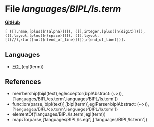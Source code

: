 # File _languages/BIPL/ls.term_
**[GitHub](https://github.com/softlang/yas/blob/master/languages/BIPL/ls.term)**
```
[ ([],name,[plus([n(alpha)])]), ([],integer,[plus([n(digit)])]), ([],layout,[plus([n(space)])]), ([],layout,[t(//),star([not([n(end_of_line)])]),n(end_of_line)])].
```

## Languages
* [EGL](../languages/EGL.md) (egl(term))

## References
* membership(bipl(text),eglAcceptor(biplAbstract: (~>)),['languages/BIPL/cs.term','languages/BIPL/ls.term'])
* function(parse,[bipl(text)],[bipl(term)],eglParser(biplAbstract: (~>)),['languages/BIPL/cs.term','languages/BIPL/ls.term'])
* elementOf('languages/BIPL/ls.term',egl(term))
* mapsTo(parse,['languages/BIPL/ls.egl'],['languages/BIPL/ls.term'])
